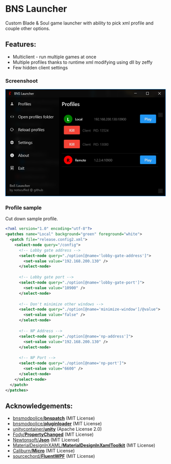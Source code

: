 # BNS Launcher

Custom Blade & Soul game launcher with ability to pick xml profile and couple other options.


## Features:

   - Multiclient - run multiple games at once
   - Multiple profiles thanks to runtime xml modifying using dll by zeffy
   - Few hidden client settings
  
### Screenshoot

![Alt text](/Screenshots/BnsLauncher.png?raw=true "Bns Launcher")
  
### Profile sample
Cut down sample profile.
```xml
<?xml version="1.0" encoding="utf-8"?>
<patches name="Local" background="green" foreground="white">
  <patch file="release.config2.xml">
    <select-node query="/config">
      <!-- Lobby gate address -->
      <select-node query="./option[@name='lobby-gate-address']">
        <set-value value="192.168.200.130" />
      </select-node>
      
      <!-- Lobby gate port -->
      <select-node query="./option[@name='lobby-gate-port']">
        <set-value value="10900" />
      </select-node>

      <!-- Don't minimize other windows -->
      <select-node query="./option[@name='minimize-window']/@value">
        <set-value value="false" />
      </select-node>
      
      <!-- NP Address -->
      <select-node query="./option[@name='np-address']">
        <set-value value="192.168.200.130" />
      </select-node>
      
      <!-- NP Port -->
      <select-node query="./option[@name='np-port']">
        <set-value value="6600" />
      </select-node>
    </select-node>
  </patch>
</patches>
```

  
## Acknowledgements:
- [bnsmodpolice/**bnspatch**][0.0] (MIT License)
- [bnsmodpolice/**pluginloader**][0.1] (MIT License)
- [unitycontainer/**unity**][0.2] (Apache License 2.0)
- [Fody/**PropertyChanged**][0.3] (MIT License)
- [Newtonsoft/**Json**][0.4] (MIT License)
- [MaterialDesignInXAML/**MaterialDesignInXamlToolkit**][0.5] (MIT License)
- [Caliburn/**Micro**][0.6] (MIT License)
- [sourcechord/**FluentWPF**][0.7] (MIT License)

[0.0]: https://github.com/bnsmodpolice/bnspatch
[0.1]: https://github.com/bnsmodpolice/pluginloader
[0.2]: https://github.com/unitycontainer/unity
[0.3]: https://github.com/Fody/PropertyChanged 
[0.4]: https://github.com/JamesNK/Newtonsoft.Json
[0.5]: https://github.com/MaterialDesignInXAML/MaterialDesignInXamlToolkit
[0.6]: https://github.com/Caliburn-Micro/Caliburn.Micro
[0.7]: https://github.com/sourcechord/FluentWPF